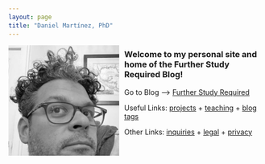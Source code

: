 ```yaml
---
layout: page
title: "Daniel Martínez, PhD"
---
```


<img src="assets/images/profile.jpg" alt="My Image" width="220" align="left" style="margin: 0px 10px 0px 0px;" /> 
<h3> Welcome to my personal site and home of the Further Study Required Blog!</h3>

Go to Blog --> <a href="https://dmartinezphd.github.io/blog">Further Study Required</a>

Useful Links: <a href="https://dmartinezphd.github.io/projects">projects</a> + <a href="https://dmartinezphd.github.io/about">teaching</a> + <a href="https://dmartinezphd.github.io/tags">blog tags</a>

Other Links: <a href="https://dmartinezphd.github.io/business">inquiries</a> + <a href="https://dmartinezphd.github.io/legal">legal</a> + <a href="https://dmartinezphd.github.io/privacy">privacy</a>
